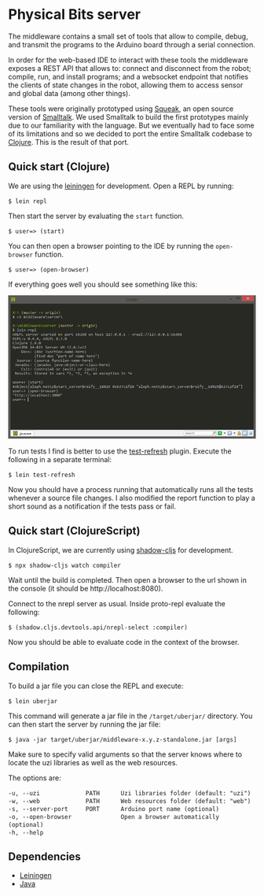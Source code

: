 # Physical Bits server

The middleware contains a small set of tools that allow to compile, debug, and transmit the programs to the Arduino board through a serial connection.

In order for the web-based IDE to interact with these tools the middleware exposes a REST API that allows to: connect and disconnect from the robot; compile, run, and install programs; and a websocket endpoint that notifies the clients of state changes in the robot, allowing them to access sensor and global data (among other things).

These tools were originally prototyped using [Squeak](https://squeak.org/), an open source version of [Smalltalk](https://en.wikipedia.org/wiki/Smalltalk). We used Smalltalk to build the first prototypes mainly due to our familiarity with the language. But we eventually had to face some of its limitations and so we decided to port the entire Smalltalk codebase to [Clojure](https://clojure.org/). This is the result of that port.

## Quick start (Clojure)

We are using the [leiningen](https://leiningen.org/) for development. Open a REPL by running:

    $ lein repl

Then start the server by evaluating the `start` function.

    $ user=> (start)

You can then open a browser pointing to the IDE by running the `open-browser` function.

    $ user=> (open-browser)

If everything goes well you should see something like this:

![repl](/docs/img/repl.png)

To run tests I find is better to use the [test-refresh](https://github.com/jakemcc/lein-test-refresh) plugin. Execute the following in a separate terminal:

    $ lein test-refresh

Now you should have a process running that automatically runs all the tests whenever a source file changes. I also modified the report function to play a short sound as a notification if the tests pass or fail.

## Quick start (ClojureScript)

In ClojureScript, we are currently using [shadow-cljs](https://github.com/thheller/shadow-cljs) for development.

    $ npx shadow-cljs watch compiler

Wait until the build is completed. Then open a browser to the url shown in the console (it should be http://localhost:8080).

Connect to the nrepl server as usual. Inside proto-repl evaluate the following:

    $ (shadow.cljs.devtools.api/nrepl-select :compiler)

Now you should be able to evaluate code in the context of the browser.

## Compilation

To build a jar file you can close the REPL and execute:

    $ lein uberjar

This command will generate a jar file in the `/target/uberjar/` directory. You can then start the server by running the jar file:

    $ java -jar target/uberjar/middleware-x.y.z-standalone.jar [args]

Make sure to specify valid arguments so that the server knows where to locate the uzi libraries as well as the web resources.

The options are:

    -u, --uzi             PATH      Uzi libraries folder (default: "uzi")  
    -w, --web             PATH      Web resources folder (default: "web")
    -s, --server-port     PORT      Arduino port name (optional)
    -o, --open-browser              Open a browser automatically (optional)
    -h, --help

## Dependencies

* [Leiningen](https://leiningen.org/)
* [Java](https://openjdk.java.net/)
